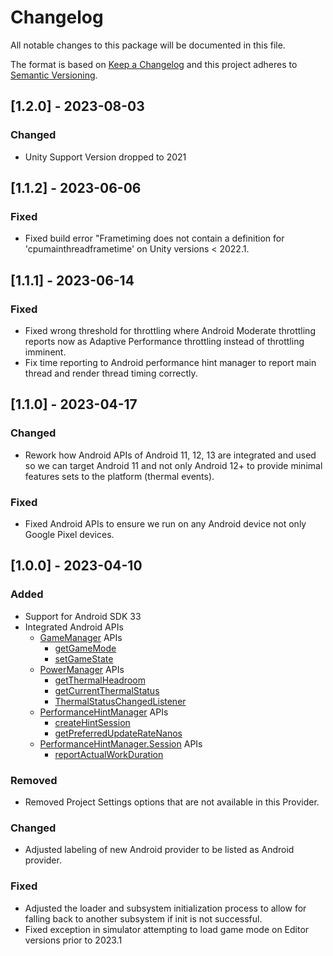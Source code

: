 # Changelog
All notable changes to this package will be documented in this file.

The format is based on [Keep a Changelog](http://keepachangelog.com/en/1.0.0/)
and this project adheres to [Semantic Versioning](http://semver.org/spec/v2.0.0.html).

## [1.2.0] - 2023-08-03

### Changed
* Unity Support Version dropped to 2021

## [1.1.2] - 2023-06-06

### Fixed
* Fixed build error "Frametiming does not contain a definition for 'cpumainthreadframetime' on Unity versions < 2022.1.

## [1.1.1] - 2023-06-14

### Fixed
* Fixed wrong threshold for throttling where Android Moderate throttling reports now as Adaptive Performance throttling instead of throttling imminent.
* Fix time reporting to Android performance hint manager to report main thread and render thread timing correctly.

## [1.1.0] - 2023-04-17

### Changed
* Rework how Android APIs of Android 11, 12, 13 are integrated and used so we can target Android 11 and not only Android 12+ to provide minimal features sets to the platform (thermal events).


### Fixed
* Fixed Android APIs to ensure we run on any Android device not only Google Pixel devices.


## [1.0.0] - 2023-04-10

### Added
* Support for Android SDK 33
* Integrated Android APIs
  * [GameManager](https://developer.android.com/reference/android/app/GameManager) APIs
    * [getGameMode](https://developer.android.com/reference/android/app/GameManager#getGameMode())
    * [setGameState](https://developer.android.com/reference/android/app/GameManager#setGameState(android.app.GameState))
  * [PowerManager](https://developer.android.com/reference/android/os/PowerManager) APIs
    * [getThermalHeadroom](https://developer.android.com/reference/android/os/PowerManager#getThermalHeadroom(int))
    * [getCurrentThermalStatus](https://developer.android.com/reference/android/os/PowerManager#getCurrentThermalStatus())
    * [ThermalStatusChangedListener](https://developer.android.com/reference/android/os/PowerManager.OnThermalStatusChangedListener)
  * [PerformanceHintManager](https://developer.android.com/reference/android/os/PerformanceHintManager) APIs
    * [createHintSession](https://developer.android.com/reference/android/os/PerformanceHintManager#createHintSession(int[],%20long))
    * [getPreferredUpdateRateNanos](https://developer.android.com/reference/android/os/PerformanceHintManager#getPreferredUpdateRateNanos())
  * [PerformanceHintManager.Session](https://developer.android.com/reference/android/os/PerformanceHintManager.Session) APIs
    * [reportActualWorkDuration](https://developer.android.com/reference/android/os/PerformanceHintManager.Session#reportActualWorkDuration(long))

### Removed
* Removed Project Settings options that are not available in this Provider.

### Changed
* Adjusted labeling of new Android provider to be listed as Android provider.

### Fixed
- Adjusted the loader and subsystem initialization process to allow for falling back to another subsystem if init is not successful.
- Fixed exception in simulator attempting to load game mode on Editor versions prior to 2023.1
